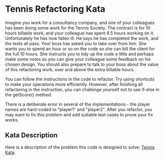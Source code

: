 # Tennis Refactoring Kata

Imagine you work for a consultancy company, and one of your colleagues has been doing some work for the Tennis Society. 
The contract is for 10 hours billable work, and your colleague has spent 8.5 hours working on it. 
Unfortunately he has now fallen ill. He says he has completed the work, and the tests all pass. 
Your boss has asked you to take over from him. 
She wants you to spend an hour or so on the code so she can bill the client for the full 10 hours. 
She instructs you to tidy up the code a little and perhaps make some notes so you can give your colleague some feedback on his chosen design. 
You should also prepare to talk to your boss about the value of this refactoring work, over and above the extra billable hours.

You can follow the instructions in the code to refactor. 
Try using shortcuts to make your operations more efficiently. 
However, after finishing all refactoring in the instruction, 
you can challenge yourself not to use if-else in the getScore() method. 

There is a deliberate error in several of the implementations - 
the player names are hard-coded to "player1" and "player2". 
After you refactor, you may want to fix this problem and add suitable test cases to prove your fix works.

## Kata Description

Here is a description of the problem this code is designed to solve: [Tennis Kata](https://sammancoaching.org/kata_descriptions/tennis.html).
